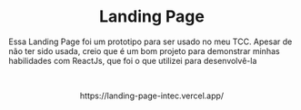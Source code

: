 <h1 align="center">Landing Page</h1>
<p>Essa Landing Page foi um prototipo para ser usado no meu TCC. Apesar de não ter sido usada, creio que é um bom projeto para demonstrar minhas habilidades com ReactJs, que foi o que utilizei para desenvolvê-la</p>
<br>
<p align="center">https://landing-page-intec.vercel.app/</p>
